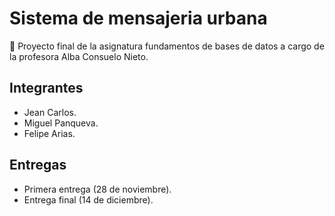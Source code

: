 # Sistema de mensajeria urbana
📗 Proyecto final de la asignatura fundamentos de bases de datos a cargo de la profesora Alba Consuelo Nieto.

## Integrantes
- Jean Carlos.
- Miguel Panqueva.
- Felipe Arias.

## Entregas
- Primera entrega (28 de noviembre).
- Entrega final (14 de diciembre).

